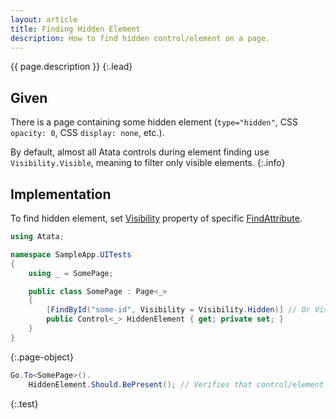 ```yaml
---
layout: article
title: Finding Hidden Element
description: How to find hidden control/element on a page.
---
```


{{ page.description }}
{:.lead}

## Given

There is a page containing some hidden element (`type="hidden"`, CSS `opacity: 0`, CSS `display: none`, etc.).

By default, almost all Atata controls during element finding use `Visibility.Visible`, meaning to filter only visible elements.
{:.info}

## Implementation

To find hidden element, set [Visibility](/control-search/#visibility) property of specific [FindAttribute](/control-search/#findattribute).

```cs
using Atata;

namespace SampleApp.UITests
{
    using _ = SomePage;

    public class SomePage : Page<_>
    {
        [FindById("some-id", Visibility = Visibility.Hidden)] // Or Visibility.Any to find element regardless of visibility.
        public Control<_> HiddenElement { get; private set; }
    }
}
```
{:.page-object}

```cs
Go.To<SomePage>().
    HiddenElement.Should.BePresent(); // Verifies that control/element exists on the DOM of the page.
```
{:.test}